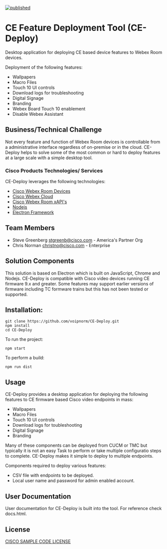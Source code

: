 [![published](https://static.production.devnetcloud.com/codeexchange/assets/images/devnet-published.svg)](https://developer.cisco.com/codeexchange/github/repo/voipnorm/InRoom-Macro-Deployer)
# CE Feature Deployment Tool (CE-Deploy)

Desktop application for deploying CE based device features to Webex Room devices.

Deployment of the following features:
* Wallpapers
* Macro Files
* Touch 10 UI controls
* Download logs for troubleshooting
* Digital Signage
* Branding
* Webex Board Touch 10 enablement
* Disable Webex Assistant


## Business/Technical Challenge

Not every feature and function of Webex Room devices is controllable from a administrative interface regardless of on-premise or in the cloud. 
CE-Deploy helps to solve some of the most common or hard to deploy features at a large scale with a simple desktop tool.


### Cisco Products Technologies/ Services
CE-Deploy leverages the following technologies:
* [Cisco Webex Room Devices](https://www.cisco.com/c/en/us/products/collaboration-endpoints/webex-room-series/index.html)
* [Cisco Webex Cloud](https://collaborationhelp.cisco.com/article/en-us/n4lhv2s)
* [Cisco Webex Room xAPI's](https://www.cisco.com/c/dam/en/us/td/docs/telepresence/endpoint/ce96/collaboration-endpoint-software-api-reference-guide-ce96.pdf)
* [Nodejs](https://nodejs.org/en/)
* [Electron Framework](https://electronjs.org/)

## Team Members

* Steve Greenberg <stgreenb@cisco.com> - America's Partner Org
* Chris Norman <christno@cisco.com> - Enterprise

## Solution Components

This solution is based on Electron which is built on JavaScript, Chrome and Nodejs.
CE-Deploy is compatible with Cisco video devices running CE firmware 9.x and greater. Some
features may support earlier versions of firmware including TC formware trains 
but this has not been tested or supported.

## Installation:

    git clone https://github.com/voipnorm/CE-Deploy.git
    npm install
    cd CE-Deploy
    
To run the project:

    npm start

To perform a build:

    npm run dist
    
## Usage

CE-Deploy provides a desktop application for deploying the following features to CE 
firmware based Cisco video endpoints in mass:

* Wallpapers
* Macro Files
* Touch 10 UI controls
* Download logs for toubleshooting
* Digital Signage
* Branding

Many of these components can be deployed from CUCM or TMC but typically it is not an easy
Task to perform or take multiple configuratio steps to complete. CE-Deploy makes it simple to 
deploy to multiple endpoints.

Components required to deploy various features:

* CSV file with endpoints to be deployed.
* Local user name and password for admin enabled account.
## User Documentation
User documentation for CE-Deploy is built into the tool. For reference check docs.html. 

## License
[CISCO SAMPLE CODE LICENSE](LICENSE.md) 

